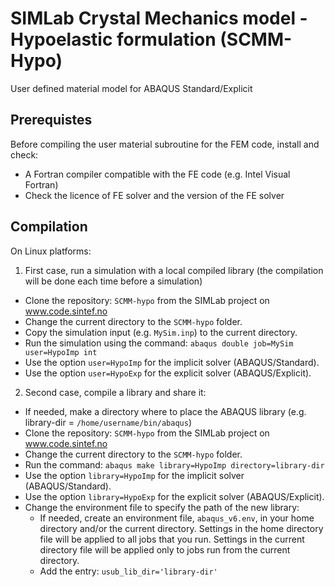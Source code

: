 # SIMLab Crystal Mechanics model - Hypoelastic formulation (SCMM-Hypo)
User defined material model for ABAQUS Standard/Explicit

## Prerequistes
Before compiling the user material subroutine for the FEM code, install and check:

- A Fortran compiler compatible with the FE code (e.g. Intel Visual Fortran)
- Check the licence of FE solver and the version of the FE solver

## Compilation

On Linux platforms:

1. First case, run a simulation with a local compiled library (the compilation will be done each time before a simulation)
  - Clone the repository: `SCMM-hypo` from the SIMLab project on www.code.sintef.no
  - Change the current directory to the `SCMM-hypo` folder.
  - Copy the simulation input (e.g. `MySim.inp`) to the current directory.
  - Run the simulation using the command: `abaqus double job=MySim user=HypoImp int`
  - Use the option `user=HypoImp` for the implicit solver (ABAQUS/Standard).
  - Use the option `user=HypoExp` for the explicit solver (ABAQUS/Explicit).

2. Second case, compile a library and share it:
  - If needed, make a directory where to place the ABAQUS library (e.g. library-dir =
  `/home/username/bin/abaqus`)
  - Clone the repository: `SCMM-hypo` from the SIMLab project on www.code.sintef.no
  - Change the current directory to the `SCMM-hypo` folder.
  - Run the command: `abaqus make library=HypoImp directory=library-dir`
  - Use the option `library=HypoImp` for the implicit solver (ABAQUS/Standard).
  - Use the option `library=HypoExp` for the explicit solver (ABAQUS/Explicit).
  - Change the environment file to specify the path of the new library:
      - If needed, create an environment file, `abaqus_v6.env`, in your home directory and/or the current directory. Settings in the home directory file will be applied to all jobs that you run. Settings in the current directory file will be applied only to jobs run from the current directory.
	  - Add the entry: `usub_lib_dir='library-dir'`
	  
	  